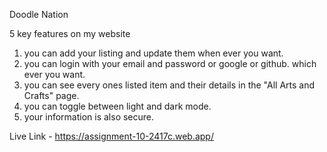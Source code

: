Doodle Nation

5 key features on my website

1. you can add your listing and update them when ever you want.
2. you can login with your email and password or google or github. which ever you want.
3. you can see every ones listed item and their details in the "All Arts and Crafts" page.
4. you can toggle between light and dark mode.
5. your information is also secure.

Live Link - https://assignment-10-2417c.web.app/
